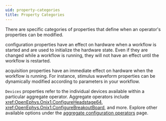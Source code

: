 ```yaml
---
uid: property-categories
title: Property Categories
---
```


There are specific categories of properties that define when an operator's properties can be modified. 

<span class="badge bg-warning-subtle border border-warning-subtle text-warning-emphasis rounded-pill"
id="configuration">configuration</span> properties have an effect on hardware when a workflow is started and are used to
initialize the hardware state. Even if they are changed while a workflow is running, they will not have an effect until
the workflow is restarted.

<span class="badge bg-primary-subtle border border-primary-subtle text-primary-emphasis rounded-pill"
id="acquisition">acquisition</span> properties have an immediate effect on hardware when the workflow is running. For
instance, stimulus waveform properties can be dynamically modified according to parameters in your workflow.

`Devices` properties refer to the individual devices available within a particular aggregate operator. Aggregate
operators include <xref:OpenEphys.Onix1.ConfigureHeadstage64>, <xref:OpenEphys.Onix1.ConfigureBreakoutBoard>, and more.
Explore other available options under the [aggregate configuration operators](xref:configure) page.